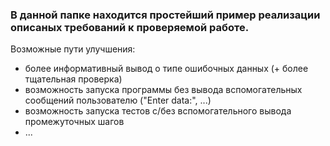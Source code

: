 ﻿### В данной папке находится простейший пример реализации описаных требований к проверяемой работе.
Возможные пути улучшения:
- более информативный вывод о типе ошибочных данных (+ более тщательная проверка)
- возможность запуска программы без вывода вспомогательных сообщений пользователю ("Enter data:", ...)
- возможность запуска тестов с/без вспомогательного вывода промежуточных шагов
- ...